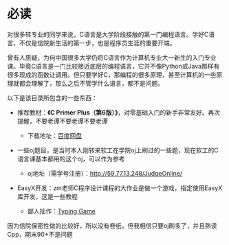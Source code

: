 # 必读

对很多转专业的同学来说，C语言是大学阶段接触的第一门编程语言。学好C语言，不仅是信院新生活的第一步，也是程序员生涯的重要开端。

曾有人质疑，为何中国很多大学仍将C语言作为计算机专业大一新生的入门专业课。毕竟C语言是一门比较接近底层的编程语言，它并不像Python或Java那样有很多现成的函数让调用。但只要学好C，那编程的很多原理，甚至计算机的一些原理就都会理解了，那么之后不管学什么语言，都不是问题。

以下是该目录所包含的一些东西：

* 推荐教材：**《C Primer Plus（第6版）》**，对零基础入门的新手非常友好。再次提醒，不要老谭不要老谭不要老谭
  * 下载地址：[百度网盘](https://pan.baidu.com/s/1TWnS5Dh9IlY3Sz8d-mM22A?pwd=kn84) 

* 一些oj题目，是当时本人刚转来软工在学院oj上刷过的一些题，现在软工的C语言课基本都用的这个oj，可以作为参考
  * oj地址（需学号注册）：http://59.77.13.248/JudgeOnline/
* EasyX开发：zm老师C程序设计课程的大作业是做一个游戏，指定使用EasyX库开发，这是一些教程
  * 鄙人拙作：[Typing Game](https://github.com/529106896/Typing_Game)

因为信院保密性做的比较好，所以没有卷纸，但我相信只要oj刷多了，并且熟读Cpp，期末90+不是问题
